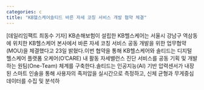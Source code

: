 ```yaml
---
categories: c
title: "KB헬스케어솔티드 바른 자세 코칭 서비스 개발 협약 체결"
---
```

[데일리임팩트 최동수 기자] KB손해보험이 설립한 KB헬스케어는 서울시 강남구 역삼동에 위치한 KB헬스케어 본사에서 바른 자세 코칭 서비스 공동 개발을 위한 업무협약(MOU)을 체결했다고 23일 밝혔다.이번 협약을 통해 KB헬스케어와 솔티드는 디지털 헬스케어 플랫폼 오케어(O’CARE) 내 활동 자세밸런스 진단 서비스를 공동 기획 및 개발하는 원팀(One-Team) 체계를 구축한다.솔티드는 인공지능(AI) 기반 압력센서가 내장된 스마트 인솔을 통해 사용자의 족저압을 실시간으로 측정하고, 신체 균형과 무게중심 데이터를 수집 및 분석하